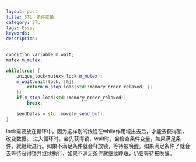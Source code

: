 ```yaml
---
layout: post
title: STL：条件变量
category: STL
tags: Essay
keywords: 
description: 
---
```


```cpp
condition_variable m_wait;
mutex m_mutex;

while(true) {
	unique_lock<mutex> lock(m_mutex);
	m_wait.wait(lock, [&]{
    	return m_stop.load(std::memory_order_relaxed) || 	    								m_send_buf.empty() == false;
    });
    if(m_stop.load(std::memory_order_relaxed))
    	break;

    sendDatas = std::move(m_send_buf);
}
```
lock需要放在循环中。因为这样别的线程在while作用域出去后，才能去获得锁，改变数据。
进入循环时，会先获得锁，wait时，会检查条件变量，如果满足条件，就继续进行。如果不满足条件就会释放锁，等待被唤醒。如果满足条件了就会去等待获得锁并继续执行，如果不满足条件就继续睡眠，仍要等待被唤醒。

